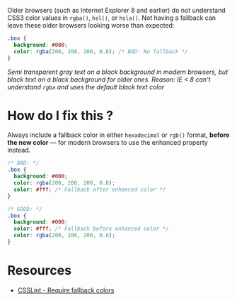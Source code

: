 Older browsers (such as Internet Explorer 8 and earlier) do not understand CSS3 color values in `rgba()`, `hsl()`, or `hsla()`. Not having a fallback can leave these older browsers looking worse than expected:

```css
.box {
  background: #000;
  color: rgba(200, 200, 200, 0.8); /* BAD: No fallback */
}
```
_Semi transparent gray text on a black background in modern browsers, but black text on a black background for older ones. Reason: IE < 8 can't understand `rgba` and uses the default black text color_

# How do I fix this ?

Always include a fallback color in either `hexadecimal` or `rgb()` format, **before the new color** — for modern browsers to use the enhanced property instead.

```css
/* BAD: */
.box {
  background: #000;
  color: rgba(200, 200, 200, 0.8);
  color: #fff; /* Fallback after enhanced color */
}
```

```css
/* GOOD: */
.box {
  background: #000;
  color: #fff; /* Fallback before enhanced color */
  color: rgba(200, 200, 200, 0.8);
}
```

# Resources
* [CSSLint - Require fallback colors](https://github.com/CSSLint/csslint/wiki/Require-fallback-colors)

